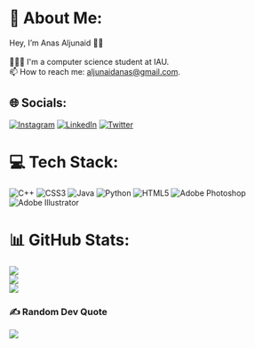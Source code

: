 # 💫 About Me:
Hey, I’m Anas Aljunaid 👋🏽<br><br>👨🏽‍💻 I'm a computer science student at IAU.<br>📫 How to reach me: aljunaidanas@gmail.com.


## 🌐 Socials:
[![Instagram](https://img.shields.io/badge/Instagram-%23E4405F.svg?logo=Instagram&logoColor=white)](https://instagram.com/_A8_) [![LinkedIn](https://img.shields.io/badge/LinkedIn-%230077B5.svg?logo=linkedin&logoColor=white)](https://www.linkedin.com/in/anas-aljunaid/) [![Twitter](https://img.shields.io/badge/Twitter-%231DA1F2.svg?logo=Twitter&logoColor=white)](https://twitter.com/AnasAljunaid) 

# 💻 Tech Stack:
![C++](https://img.shields.io/badge/c++-%2300599C.svg?style=for-the-badge&logo=c%2B%2B&logoColor=white) ![CSS3](https://img.shields.io/badge/css3-%231572B6.svg?style=for-the-badge&logo=css3&logoColor=white) ![Java](https://img.shields.io/badge/java-%23ED8B00.svg?style=for-the-badge&logo=java&logoColor=white) ![Python](https://img.shields.io/badge/python-3670A0?style=for-the-badge&logo=python&logoColor=ffdd54) ![HTML5](https://img.shields.io/badge/html5-%23E34F26.svg?style=for-the-badge&logo=html5&logoColor=white) ![Adobe Photoshop](https://img.shields.io/badge/adobephotoshop-%2331A8FF.svg?style=for-the-badge&logo=adobephotoshop&logoColor=white) ![Adobe Illustrator](https://img.shields.io/badge/adobeillustrator-%23FF9A00.svg?style=for-the-badge&logo=adobeillustrator&logoColor=white)
# 📊 GitHub Stats:
![](https://github-readme-stats.vercel.app/api?username=AnasAljunaid&theme=dark&hide_border=false&include_all_commits=false&count_private=false)<br/>
![](https://github-readme-streak-stats.herokuapp.com/?user=AnasAljunaid&theme=dark&hide_border=false)<br/>
![](https://github-readme-stats.vercel.app/api/top-langs/?username=AnasAljunaid&theme=dark&hide_border=false&include_all_commits=false&count_private=false&layout=compact)

### ✍️ Random Dev Quote
![](https://quotes-github-readme.vercel.app/api?type=vetical&theme=dark)
